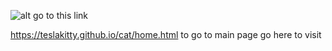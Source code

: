 ![alt](https://teslakitty.github.io/cat/src/w.png) go to this link

  https://teslakitty.github.io/cat/home.html to go to main page go here to visit
